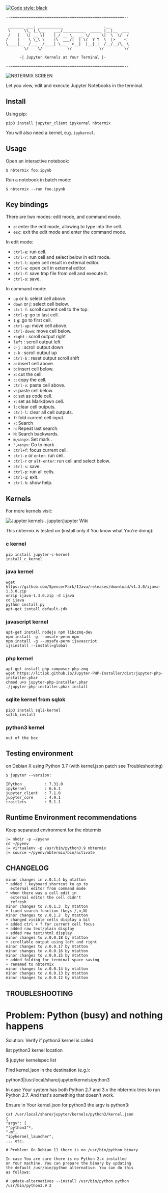 [![Code style: black](https://img.shields.io/badge/code%20style-black-000000.svg)](https://github.com/psf/black)

```
--==================================================--

 _______ ___. ___________                  .__
 \      \\_ |_\__    ___/__________  _____ |__|__  ___
 /   |   \| __ \|    |_/ __ \_  __ \/     \|  \  \/  /
/    |    \ \_\ \    |\  ___/|  | \/  Y Y  \  |>    <
\____|__  /___  /____| \___  >__|  |__|_|  /__/__/\_ \
        \/    \/           \/            \/         \/

      -| Jupyter Kernels at Your Terminal |-

--==================================================--
```
![NBTERMIX SCREEN](https://raw.githubusercontent.com/mtatton/nbtermix/master/nbtermix.png)

Let you view, edit and execute Jupyter Notebooks in the terminal.

## Install

Using pip:

```
pip3 install jupyter_client ipykernel nbtermix
```
You will also need a kernel, e.g. `ipykernel`. 

## Usage

Open an interactive notebook:

```
$ nbtermix foo.ipynb
```

Run a notebook in batch mode:

```
$ nbtermix --run foo.ipynb
```

## Key bindings

There are two modes: edit mode, and command mode.

- `e`: enter the edit mode, allowing to type into the cell.
- `esc`: exit the edit mode and enter the command mode.

In edit mode:
- `ctrl-e`: run cell.
- `ctrl-r`: run cell and select below in edit mode.
- `ctrl-t`: open cell result in external editor.
- `ctrl-w`: open cell in external editor.
- `ctrl-f`: save tmp file from cell and execute it.
- `ctrl-s`: save.
 
In command mode:

- `up` or k: select cell above.
- `down` or j: select cell below.
- `ctrl-f`: scroll current cell to the top.
- `ctrl-g`: go to last cell.
- `1` `g`: go to first cell.
- `ctrl-up`: move cell above.
- `ctrl-down`: move cell below.
- `right` : scroll output right
- `left` : scroll output left
- `c-j` : scroll output down
- `c-k` : scroll output up 
- `ctrl-b` : reset output scroll shift
- `a`: insert cell above.
- `b`: insert cell below.
- `x`: cut the cell.
- `c`: copy the cell.
- `ctrl-v`: paste cell above.
- `v`: paste cell below.
- `o`: set as code cell.
- `r`: set as Markdown cell.
- `l`: clear cell outputs.
- `ctrl-l`: clear all cell outputs.
- `f`: fold current cell input.
- `/`: Search
- `n`: Repeat last search.
- `N`: Search backwards.
- `m`,`<any>`: Set mark <key>.
- `'`,`<any>`: Go to mark <key>.
- `ctrl+f`: focus current cell. 
- `ctrl-e` or `enter`: run cell.
- `ctrl-r` or `alt-enter`: run cell and select below.
- `ctrl-s`: save.
- `ctrl-p`: run all cells.
- `ctrl-q`: exit.
- `ctrl-h`: show help.

## Kernels

For more kernels visit:

![Jupyter kernels . jupyter/jupyter Wiki](https://github.com/jupyter/jupyter/wiki/Jupyter-kernels)

This nbtermix is tested on (install only if You know what You're doing):

### c kernel

```
pip install jupyter-c-kernel
install_c_kernel
```

### java kernel

```
wget https://github.com/SpencerPark/IJava/releases/download/v1.3.0/ijava-1.3.0.zip
unzip ijava-1.3.0.zip -d ijava
cd ijava
python install.py
apt-get isntall default-jdk
```

### javascript kernel

```
apt-get install nodejs npm libczmq-dev
npm install -g --unsafe-perm npm
npm install -g --unsafe-perm ijavascript
ijsinstall --install=global
```

### php kernel

```
apt-get install php composer php-zmq
wget https://litipk.github.io/Jupyter-PHP-Installer/dist/jupyter-php-installer.phar
chmod u+x jupyter-php-installer.phar
./jupyter-php-installer.phar install
```

### sqlite kernel from sqlok

```
pip3 install sqli-kernel
sqlik_install
```

### python3 kernel

```
out of the box
```

## Testing environment

on Debian X using Python 3.7 
(with kernel.json patch see Troubleshooting)

```
$ jupyter --version:

IPython          : 7.31.0
ipykernel        : 6.6.1
jupyter_client   : 7.1.0
jupyter_core     : 4.9.1
traitlets        : 5.1.1

```

## Runtime Environment recommendations


Keep separated environment for the nbtermix

```
|= mkdir -p ~/pyenv
cd ~/pyenv
|= virtualenv -p /usr/bin/python3.9 nbtermix
|= source ~/pyenv/nbtermix/bin/activate
```

## CHANGELOG

```
minor changes in v.0.1.4 by mtatton
* added ! keyboard shortcut to go to
  external editor from command mode
* when there was a cell edit in
  external editor the cell didn't
  refresh
minor changes to v.0.1.3  by mtatton
+ fixed search function (keys /,n,N)
minor changes to v.0.1.2  by mtatton
+ changed visible cells display a bit
+ added ctrl + f for current cell focus
+ added raw text/plain display 
+ added raw text/html display 
minor changes to v.0.0.18 by mtatton
+ scrollable output using left and right
minor changes to v.0.0.17 by mtatton
minor changes to v.0.0.16 by mtatton
minor changes to v.0.0.15 by mtatton
+ added folding for terminal space saving
+ renamed to nbtermix
minor changes to v.0.0.14 by mtatton
minor changes to v.0.0.13 by mtatton
minor changes to v.0.0.12 by mtatton
```
## TROUBLESHOOTING

# Problem: Python (busy) and nothing happens

Solution: Verify if python3 kernel is called

list python3 kernel location

$ jupyter kernelspec list

Find kernel.json in the destination (e.g.):

python3|/usr/local/share/jupyter/kernels/python3

In case Your system has both Python 2.7 and 3.x the 
nbtermix tries to run Python 2.7. And that's something 
that doesn't work. 

Ensure in Your kernel.json for python3 the argv is python3:
```
cat /usr/local/share/jupyter/kernels/python3/kernel.json
{
"argv": [
*"python3"*,
"-m",
"ipykernel_launcher",
... etc.

# Problem: On Debian 11 there is no /usr/bin/python binary

In case You are sure there is no Python 2.x installed
on Your machine. You can prepare the binary by updating
the default /usr/bin/python alternative. You can do this
as follows:

# update-alternatives --install /usr/bin/python python /usr/bin/python3.9 2

